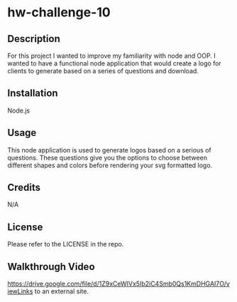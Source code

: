 # hw-challenge-10

## Description

For this project I wanted to improve my familiarity with node and OOP. I wanted to have a functional node application that would create a logo for clients to generate based on a series of questions and download.

## Installation

Node.js

## Usage

This node application is used to generate logos based on a serious of questions. These questions give you the options to choose between different shapes and colors before rendering your svg formatted logo.

## Credits

N/A

## License

Please refer to the LICENSE in the repo.

## Walkthrough Video

https://drive.google.com/file/d/1Z9xCeWIVx5Ib2iC4Smb0Qs1KmDHGAI7O/viewLinks to an external site.
